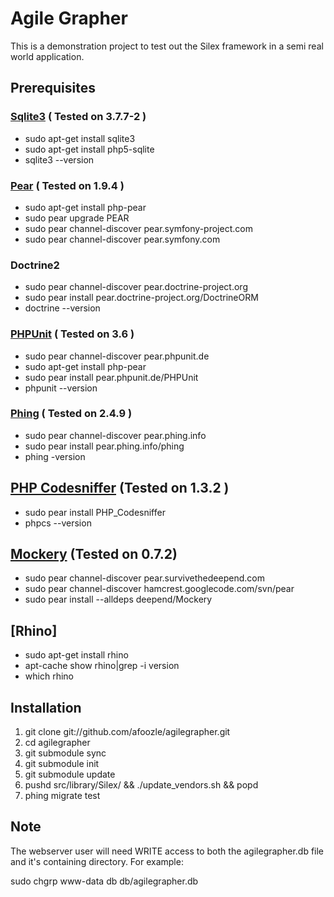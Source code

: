 Agile Grapher
=============

This is a demonstration project to test out the Silex framework in a semi real
world application.

Prerequisites
-------------

### [Sqlite3](http://www.sqlite.org/) ( Tested on 3.7.7-2 )

 * sudo apt-get install sqlite3
 * sudo apt-get install php5-sqlite
 * sqlite3 --version

### [Pear](http://pear.php.net/) ( Tested on 1.9.4 )

 * sudo apt-get install php-pear
 * sudo pear upgrade PEAR
 * sudo pear channel-discover pear.symfony-project.com
 * sudo pear channel-discover pear.symfony.com

### Doctrine2

 * sudo pear channel-discover pear.doctrine-project.org
 * sudo pear install pear.doctrine-project.org/DoctrineORM
 * doctrine --version

### [PHPUnit](http://www.phpunit.de) ( Tested on 3.6 )

 * sudo pear channel-discover pear.phpunit.de
 * sudo apt-get install php-pear
 * sudo pear install pear.phpunit.de/PHPUnit
 * phpunit --version

### [Phing](http://http://www.phing.info) ( Tested on 2.4.9 )

 * sudo pear channel-discover pear.phing.info
 * sudo pear install pear.phing.info/phing
 * phing -version
 
## [PHP Codesniffer](http://pear.php.net/package/PHP_CodeSniffer/) (Tested on 1.3.2 )

 * sudo pear install PHP_Codesniffer
 * phpcs --version

## [Mockery](https://github.com/padraic/mockery) (Tested on 0.7.2)

 * sudo pear channel-discover pear.survivethedeepend.com
 * sudo pear channel-discover hamcrest.googlecode.com/svn/pear
 * sudo pear install --alldeps deepend/Mockery

## [Rhino]

 * sudo apt-get install rhino
 * apt-cache show rhino|grep -i version
 * which rhino

Installation
------------
 1. git clone git://github.com/afoozle/agilegrapher.git
 2. cd agilegrapher
 3. git submodule sync
 4. git submodule init
 5. git submodule update
 6. pushd src/library/Silex/ && ./update_vendors.sh && popd
 7. phing migrate test


Note
----
The webserver user will need WRITE access to both the agilegrapher.db file and it's containing directory.
For example:

sudo chgrp www-data db db/agilegrapher.db



